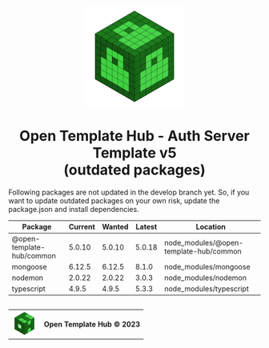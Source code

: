 <p align="center">
  <a href="https://opentemplatehub.com">
    <img src="https://raw.githubusercontent.com/open-template-hub/open-template-hub.github.io/master/assets/logo/server/auth-server-logo.png" alt="Logo" width=200>
  </a>
</p>


<h1 align="center">
Open Template Hub - Auth Server Template v5
  <br/>
(outdated packages)
</h1>

Following packages are not updated in the develop branch yet. So, if you want to update outdated packages on your own risk, update the package.json and install dependencies.

| Package | Current | Wanted | Latest | Location |
| --- | --- | --- | --- | --- |
| @open-template-hub/common | 5.0.10 | 5.0.10 | 5.0.18 | node_modules/@open-template-hub/common |
| mongoose | 6.12.5 | 6.12.5 | 8.1.0 | node_modules/mongoose |
| nodemon | 2.0.22 | 2.0.22 | 3.0.3 | node_modules/nodemon |
| typescript | 4.9.5 | 4.9.5 | 5.3.3 | node_modules/typescript |

<table align="right"><tr><td><a href="https://opentemplatehub.com"><img src="https://raw.githubusercontent.com/open-template-hub/open-template-hub.github.io/master/assets/logo/brand-logo.png" width="50px" alt="oth"/></a></td><td><b>Open Template Hub © 2023</b></td></tr></table>

